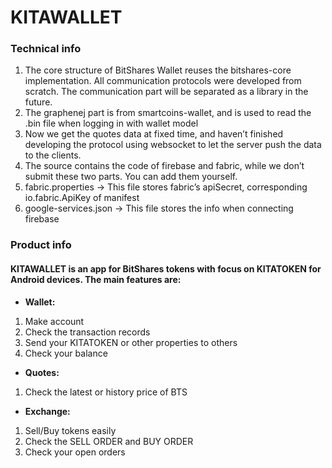 # KITAWALLET

### Technical info 
1. The core structure of BitShares Wallet reuses the bitshares-core implementation. All communication protocols were developed from scratch. The communication part will be separated as a library in the future.
2. The graphenej part is from smartcoins-wallet, and is used to read the .bin file when logging in with wallet model
3. Now we get the quotes data at fixed time, and haven’t finished developing the protocol using websocket to let the server push the data to the clients.
4. The source contains the code of firebase and fabric, while we don’t submit these two parts. You can add them yourself.
5. fabric.properties -> This file stores fabric’s apiSecret, corresponding io.fabric.ApiKey of manifest
6. google-services.json -> This file stores the info when connecting firebase
 
 
### Product info
#### KITAWALLET is an app for BitShares tokens with focus on KITATOKEN for Android devices. The main features are:
 
* **Wallet:**
1. Make account
2. Check the transaction records
3. Send your KITATOKEN or other properties to others
4. Check your balance
 
* **Quotes:**
 
1. Check the latest or history price of BTS
 
* **Exchange:**
 
1. Sell/Buy tokens easily
2. Check the SELL ORDER and BUY ORDER
3. Check your open orders
